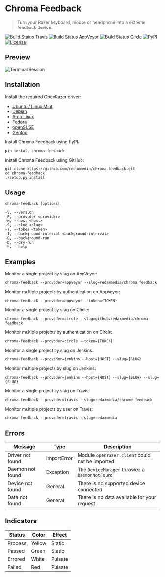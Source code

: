 Chroma Feedback
===============

> Turn your Razer keyboard, mouse or headphone into a extreme feedback device.

[![Build Status Travis](https://img.shields.io/travis/redaxmedia/chroma-feedback.svg)](https://travis-ci.org/redaxmedia/chroma-feedback)
[![Build Status AppVeyor](https://img.shields.io/appveyor/ci/redaxmedia/chroma-feedback.svg)](https://ci.appveyor.com/project/redaxmedia/chroma-feedback)
[![Build Status Circle](https://img.shields.io/circleci/project/github/redaxmedia/chroma-feedback.svg)](https://circleci.com/gh/redaxmedia/chroma-feedback)
[![PyPI](https://img.shields.io/pypi/v/chroma-feedback.svg)](https://pypi.org/project/chroma-feedback)
[![License](https://img.shields.io/pypi/l/chroma-feedback.svg)](https://pypi.org/project/chroma-feedback)


Preview
-------

![Terminal Session](https://cdn.rawgit.com/redaxmedia/media/master/chroma-feedback/terminal-session.svg)


Installation
------------

Install the required OpenRazer driver:

* [Ubuntu / Linux Mint](https://openrazer.github.io/#ubuntu)
* [Debian](https://openrazer.github.io/#debian)
* [Arch Linux](https://openrazer.github.io/#arch)
* [Fedora](https://openrazer.github.io/#fedora)
* [openSUSE](https://openrazer.github.io/#opensuse)
* [Gentoo](https://openrazer.github.io/#gentoo)

Install Chroma Feedback using PyPI:

```
pip install chroma-feedback
```

Install Chroma Feedback using GitHub:

```
git clone https://github.com/redaxmedia/chroma-feedback.git
cd chroma-feedback
./setup.py install
```


Usage
-----

```
chroma-feedback [options]

-V, --version
-P, --provider <provider>
-H, --host <host>
-S, --slug <slug>
-T, --token <token>
-I, --background-interval <background-interval>
-B, --background-run
-D, --dry-run
-h, --help
```


Examples
--------

Monitor a single project by slug on AppVeyor:

```
chroma-feedback --provider=appveyor --slug=redaxmedia/chroma-feedback
```

Monitor multiple projects by authentication on AppVeyor:

```
chroma-feedback --provider=appveyor --token={TOKEN}
```

Monitor a single project by slug on Circle:

```
chroma-feedback --provider=circle --slug=github/redaxmedia/chroma-feedback
```

Monitor multiple projects by authentication on Circle:

```
chroma-feedback --provider=circle --token={TOKEN}
```

Monitor a single project by slug on Jenkins:

```
chroma-feedback --provider=jenkins --host={HOST} --slug={SLUG}
```

Monitor multiple projects by slug on Jenkins:

```
chroma-feedback --provider=jenkins --host={HOST} --slug={SLUG} --slug={SLUG}
```

Monitor a single project by slug on Travis:

```
chroma-feedback --provider=travis --slug=redaxmedia/chrome-feedback
```

Monitor multiple projects by user on Travis:

```
chroma-feedback --provider=travis --slug=redaxmedia
```


Errors
------

| Message          | Type        | Description                                     |
|------------------|-------------|-------------------------------------------------|
| Driver not found | ImportError | Module `openrazer.client` could not be imported |
| Daemon not found | Exception   | The `DeviceManager` throwed a `DaemonNotFound`  |
| Device not found | General     | There is no supported device connected          |
| Data not found   | General     | There is no data available for your request     |


Indicators
----------

| Status  | Color  | Effect  |
|---------|--------|---------|
| Process | Yellow | Static  |
| Passed  | Green  | Static  |
| Errored | White  | Pulsate |
| Failed  | Red    | Pulsate |
